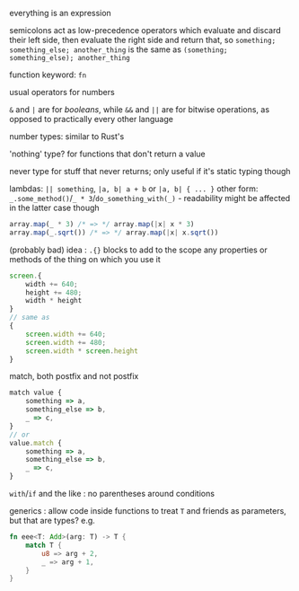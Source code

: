 everything is an expression

semicolons act as low-precedence operators which evaluate and discard their left side, then evaluate the right side and return that, so `something; something_else; another_thing` is the same as `(something; something_else); another_thing`

function keyword: `fn`

usual operators for numbers

`&` and `|` are for _booleans_, while `&&` and `||` are for bitwise operations, as opposed to practically every other language

number types: similar to Rust's

'nothing' type? for functions that don't return a value

never type for stuff that never returns; only useful if it's static typing though

lambdas: `|| something`, `|a, b| a + b` or `|a, b| { ... }`
other form: `_.some_method()`/`_ * 3`/`do_something_with(_)` - readability might be affected in the latter case though
```js
array.map(_ * 3) /* => */ array.map(|x| x * 3)
array.map(_.sqrt()) /* => */ array.map(|x| x.sqrt())
```

(probably bad) idea : `.{}` blocks to add to the scope any properties or methods of the thing on which you use it
```js
screen.{
    width += 640;
    height += 480;
    width * height
}
// same as
{
    screen.width += 640;
    screen.width += 480;
    screen.width * screen.height
}
```

match, both postfix and not postfix
```js
match value {
    something => a,
    something_else => b,
    _ => c,
}
// or
value.match {
    something => a,
    something_else => b,
    _ => c,
}
```

`with`/`if` and the like : no parentheses around conditions

generics : allow code inside functions to treat `T` and friends as parameters, but that are types? e.g.
```rs
fn eee<T: Add>(arg: T) -> T {
    match T {
        u8 => arg + 2,
        _ => arg + 1,
    }
}
```